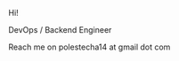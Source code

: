 Hi!

DevOps / Backend Engineer

Reach me on polestecha14 at gmail dot com

<!---
poleshe/poleshe is a ✨ special ✨ repository because its `README.md` (this file) appears on your GitHub profile.
You can click the Preview link to take a look at your changes.
--->
